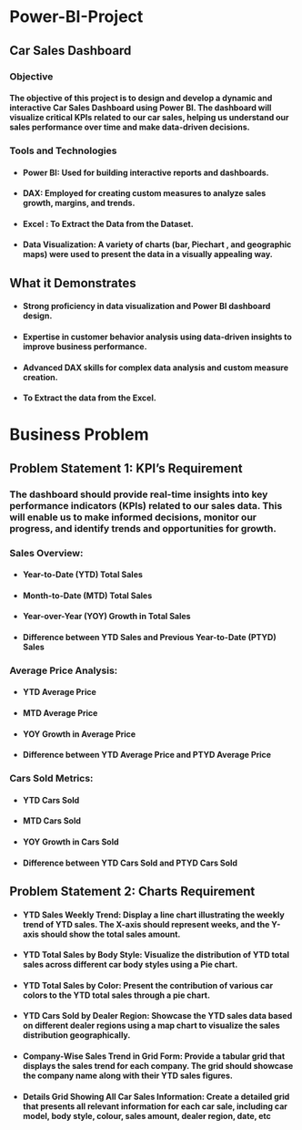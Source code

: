 # Power-BI-Project

## Car Sales Dashboard 

### Objective 

#### The objective of this project is to design and develop a dynamic and interactive Car Sales Dashboard using Power BI. The dashboard will visualize critical KPIs related to our car sales, helping us understand our sales performance over time and make data-driven decisions.

### Tools and Technologies 

- ####  Power BI: Used for building interactive reports and dashboards.
- ####  DAX: Employed for creating custom measures to analyze sales growth, margins, and trends.
- ####  Excel : To Extract the Data from the Dataset.
- ####  Data Visualization: A variety of charts (bar, Piechart , and geographic maps) were used to present the data in a visually appealing way.

## What it Demonstrates

- ####  Strong proficiency in data visualization and Power BI dashboard design.
- ####  Expertise in customer behavior analysis using data-driven insights to improve business performance.
- ####  Advanced DAX skills for complex data analysis and custom measure creation.
- ####  To Extract the data from the Excel.

# Business Problem 

## Problem Statement 1: KPI’s Requirement


### The dashboard should provide real-time insights into key performance indicators (KPIs) related to our sales data. This will enable us to make informed decisions, monitor our progress, and identify trends and opportunities for growth.

### Sales Overview:

- ####  Year-to-Date (YTD) Total Sales
- ####  Month-to-Date (MTD) Total Sales
- ####  Year-over-Year (YOY) Growth in Total Sales
- ####  Difference between YTD Sales and Previous Year-to-Date (PTYD) Sales

### Average Price Analysis:

- ####  YTD Average Price
- ####  MTD Average Price
- ####  YOY Growth in Average Price
- ####  Difference between YTD Average Price and PTYD Average Price

### Cars Sold Metrics:

- ####  YTD Cars Sold
- ####  MTD Cars Sold
- ####  YOY Growth in Cars Sold
- ####  Difference between YTD Cars Sold and PTYD Cars Sold

## Problem Statement 2: Charts Requirement


- ####  YTD Sales Weekly Trend: Display a line chart illustrating the weekly trend of YTD sales. The X-axis should represent weeks, and the Y-axis should show the total sales amount.
- ####  YTD Total Sales by Body Style: Visualize the distribution of YTD total sales across different car body styles using a Pie chart.
- ####  YTD Total Sales by Color: Present the contribution of various car colors to the YTD total sales through a pie chart.
- ####  YTD Cars Sold by Dealer Region: Showcase the YTD sales data based on different dealer regions using a map chart to visualize the sales distribution geographically.
- ####  Company-Wise Sales Trend in Grid Form: Provide a tabular grid that displays the sales trend for each company. The grid should showcase the company name along with their YTD sales figures.
- ####  Details Grid Showing All Car Sales Information: Create a detailed grid that presents all relevant information for each car sale, including car model, body style, colour, sales amount, dealer region, date, etc
